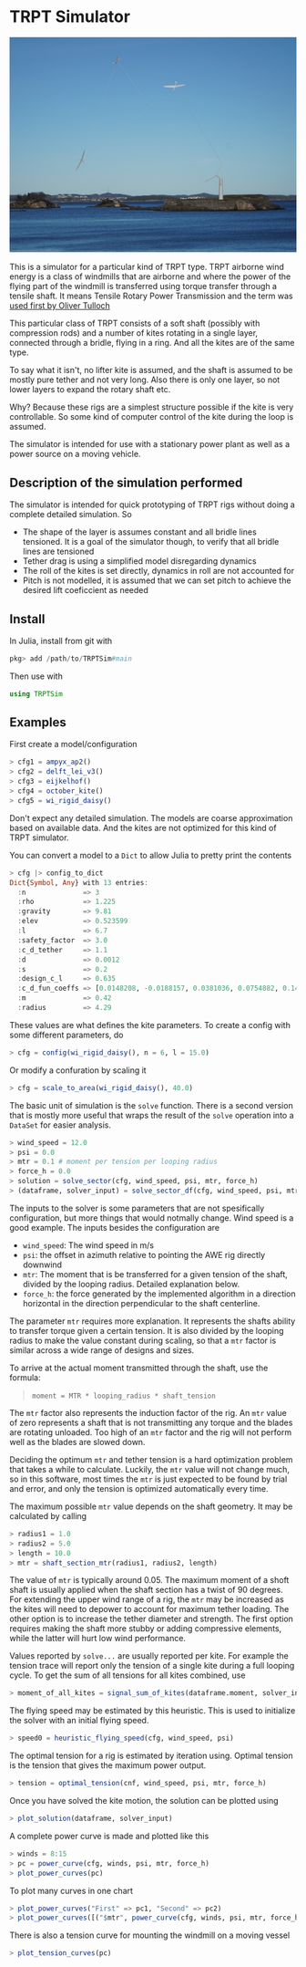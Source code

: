 # TRPT Simulator

![The Pyramid Illustration](images/illustration.jpg "The Pyramid Illustration")

This is a simulator for a particular kind of TRPT type. TRPT airborne wind
energy is a class of windmills that are airborne and where the power of the
flying part of the windmill is transferred using torque transfer through a
tensile shaft. It means Tensile Rotary Power Transmission and the term was
[used first by Oliver Tulloch](https://pureportal.strath.ac.uk/en/publications/tensile-rotary-power-transmission-model-development-for-airborne-)

This particular class of TRPT consists of a soft shaft (possibly with
compression rods) and a number of kites rotating in a single layer, connected
through a bridle, flying in a ring. And all the kites are of the same type.

To say what it isn't, no lifter kite is assumed, and the shaft is assumed to be
mostly pure tether and not very long. Also there is only one layer, so not
lower layers to expand the rotary shaft etc.

Why? Because these rigs are a simplest structure possible if the kite is very
controllable. So some kind of computer control of the kite during the loop is
assumed.

The simulator is intended for use with a stationary power plant as well as a
power source on a moving vehicle.


## Description of the simulation performed

The simulator is intended for quick prototyping of TRPT rigs without doing a
complete detailed simulation. So

- The shape of the layer is assumes constant and all bridle lines tensioned. It
  is a goal of the simulator though, to verify that all bridle lines are
  tensioned
- Tether drag is using a simplified model disregarding dynamics
- The roll of the kites is set directly, dynamics in roll are not accounted for
- Pitch is not modelled, it is assumed that we can set pitch to achieve the
  desired lift coeficcient as needed


## Install

In Julia, install from git with

```julia
pkg> add /path/to/TRPTSim#main
```

Then use with 

```julia
using TRPTSim
```

## Examples

First create a model/configuration

```julia
> cfg1 = ampyx_ap2()
> cfg2 = delft_lei_v3()
> cfg3 = eijkelhof()
> cfg4 = october_kite()
> cfg5 = wi_rigid_daisy()
```


Don't expect any detailed simulation. The models are coarse approximation based
on available data. And the kites are not optimized for this kind of TRPT
simulator.


You can convert a model to a `Dict` to allow Julia to pretty print the contents

```julia
> cfg |> config_to_dict
Dict{Symbol, Any} with 13 entries:
  :n              => 3
  :rho            => 1.225
  :gravity        => 9.81
  :elev           => 0.523599
  :l              => 6.7
  :safety_factor  => 3.0
  :c_d_tether     => 1.1
  :d              => 0.0012
  :s              => 0.2
  :design_c_l     => 0.635
  :c_d_fun_coeffs => [0.0148208, -0.0188157, 0.0381036, 0.0754882, 0.145568, -0.261428, -0.070654, 0.20734, -0.0597481]
  :m              => 0.42
  :radius         => 4.29
```

These values are what defines the kite parameters. To create a config with some
different parameters, do

```julia
> cfg = config(wi_rigid_daisy(), n = 6, l = 15.0)
```

Or modify a confuration by scaling it

```julia
> cfg = scale_to_area(wi_rigid_daisy(), 40.0)
```

The basic unit of simulation is the `solve` function. There is a second version
that is mostly more useful that wraps the result of the `solve` operation into
a `DataSet` for easier analysis.


```julia
> wind_speed = 12.0
> psi = 0.0
> mtr = 0.1 # moment per tension per looping radius
> force_h = 0.0
> solution = solve_sector(cfg, wind_speed, psi, mtr, force_h)
> (dataframe, solver_input) = solve_sector_df(cfg, wind_speed, psi, mtr, force_h)
```

The inputs to the solver is some parameters that are not spesifically
configuration, but more things that would notmally change. Wind speed is a good
example. The inputs besides the configuration are

- `wind_speed`: The wind speed in m/s
- `psi`: the offset in azimuth relative to pointing the AWE rig directly downwind
- `mtr`: The moment that is be transferred for a given tension
  of the shaft, divided by the looping radius. Detailed explanation below.
- `force_h`: the force generated by the implemented algorithm in a direction
  horizontal in the direction perpendicular to the shaft centerline.


The parameter `mtr` requires more explanation. It represents the shafts ability
to transfer torque given a certain tension. It is also divided by the looping
radius to make the value constant during scaling, so that a `mtr` factor is
similar across a wide range of designs and sizes.

To arrive at the actual moment transmitted through the shaft, use the formula:

> `moment = MTR * looping_radius * shaft_tension`

The `mtr` factor also represents the induction factor of the rig. An `mtr`
value of zero represents a shaft that is not transmitting any torque and the
blades are rotating unloaded. Too high of an `mtr` factor and the rig will not
perform well as the blades are slowed down.


Deciding the optimum `mtr` and tether tension is a hard optimization problem
that takes a while to calculate. Luckily, the `mtr` value will not change much,
so in this software, most times the `mtr` is just expected to be found by trial
and error, and only the tension is optimized automatically every time.

The maximum possible `mtr` value depends on the shaft geometry. It may be
calculated by calling

```julia
> radius1 = 1.0
> radius2 = 5.0
> length = 10.0
> mtr = shaft_section_mtr(radius1, radius2, length) 
```

The value of `mtr` is typically around 0.05. The maximum moment of a shoft
shaft is usually applied when the shaft section has a twist of 90 degrees. For
extending the upper wind range of a rig, the `mtr` may be increased as the
kites will need to depower to account for maximum tether loading. The other
option is to increase the tether diameter and strength. The first option
requires making the shaft more stubby or adding compressive elements, while the
latter will hurt low wind performance.


Values reported by `solve...` are usually reported per kite. For example the tension trace will report only the tension of a single kite during a full looping cycle. To get the sum of all tensions for all kites combined, use

```julia
> moment_of_all_kites = signal_sum_of_kites(dataframe.moment, solver_input[:config].n)
```

The flying speed may be estimated by this heuristic.  This is used to
initialize the solver with an initial flying speed.

```julia
> speed0 = heuristic_flying_speed(cfg, wind_speed, psi)
```

The optimal tension for a rig is estimated by iteration using. Optimal tension
is the tension that gives the maximum power output.

```julia
> tension = optimal_tension(cnf, wind_speed, psi, mtr, force_h)
```

Once you have solved the kite motion, the solution can be plotted using

```julia
> plot_solution(dataframe, solver_input)
```

A complete power curve is made and plotted like this

```julia
> winds = 8:15
> pc = power_curve(cfg, winds, psi, mtr, force_h)
> plot_power_curves(pc)
```

To plot many curves in one chart 

```julia
> plot_power_curves("First" => pc1, "Second" => pc2)
> plot_power_curves([("$mtr", power_curve(cfg, winds, psi, mtr, force_h)) for mtr = 0.01:0.01:0.08]...)
```


There is also a tension curve for mounting the windmill on a moving vessel

```julia
> plot_tension_curves(pc)
```











